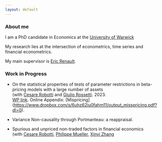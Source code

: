 ```yaml
---
layout: default
---
```


### About me

I am a PhD candidate in Economics at the [University of Warwick](https://warwick.ac.uk/fac/soc/economics/) 

My research lies at the intersection of econometrics, time series and financial econometrics.

My main supervisor is [Eric Renault](https://warwick.ac.uk/fac/soc/economics/staff/emrrenault/#). 

### Work in Progress

- On the statistical properties of tests of parameter restrictions in beta-pricing models with a large number of assets \
(with [Cesare Robotti](https://www.cesarerobotti.com) and [Giulio Rossetti](https://giuliorossetti94.github.io). 2023. \
[WP link](https://www.dropbox.com/s/pgkgtgbottj9574/Rossetti_Andriollo_Robotti.pdf?dl=0). Online Appendix: [Mispricing] (https://www.dropbox.com/s/6uhz62iu0fahm11/output_misspricing.pdf?dl=0).

- Variance Non-causality through Portmanteau: a reappraisal. 

- Spurious and unpriced non-traded factors in financial economics \
(with [Cesare Robotti](https://www.cesarerobotti.com), [Philippe Mueller](https://sites.google.com/site/philippebmueller/), [Xinyi Zhang](https://warwick.ac.uk/fac/soc/wbs/subjects/finance/faculty1/phd_students/xinyi-zhang/) 
